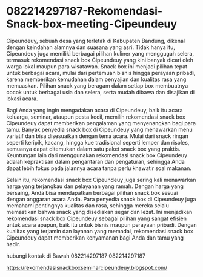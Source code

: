 # 082214297187-Rekomendasi-Snack-box-meeting-Cipeundeuy
Cipeundeuy, sebuah desa yang terletak di Kabupaten Bandung, dikenal dengan keindahan alamnya dan suasana yang asri. Tidak hanya itu, Cipeundeuy juga memiliki berbagai pilihan kuliner yang menggugah selera, termasuk rekomendasi snack box Cipeundeuy yang kini banyak dicari oleh warga lokal maupun para wisatawan. Snack box ini menjadi pilihan tepat untuk berbagai acara, mulai dari pertemuan bisnis hingga perayaan pribadi, karena memberikan kemudahan dalam penyajian dan kualitas rasa yang memuaskan. Pilihan snack yang beragam dalam setiap box membuatnya cocok untuk berbagai usia dan selera, serta mudah dibawa dan disajikan di lokasi acara.

Bagi Anda yang ingin mengadakan acara di Cipeundeuy, baik itu acara keluarga, seminar, ataupun pesta kecil, memilih rekomendasi snack box Cipeundeuy dapat memberikan pengalaman yang menyenangkan bagi para tamu. Banyak penyedia snack box di Cipeundeuy yang menawarkan menu variatif dan bisa disesuaikan dengan tema acara. Mulai dari snack ringan seperti keripik, kacang, hingga kue tradisional seperti lemper dan risoles, semuanya dapat ditemukan dalam satu paket snack box yang praktis. Keuntungan lain dari menggunakan rekomendasi snack box Cipeundeuy adalah kepraktisan dalam pengantaran dan pengaturan, sehingga Anda dapat lebih fokus pada jalannya acara tanpa perlu khawatir soal makanan.


Selain itu, rekomendasi snack box Cipeundeuy juga sering kali menawarkan harga yang terjangkau dan pelayanan yang ramah. Dengan harga yang bersaing, Anda bisa mendapatkan berbagai pilihan snack box sesuai dengan anggaran acara Anda. Para penyedia snack box di Cipeundeuy juga memahami pentingnya kualitas dan rasa, sehingga mereka selalu memastikan bahwa snack yang disediakan segar dan lezat. Ini menjadikan rekomendasi snack box Cipeundeuy sebagai pilihan yang sangat efisien untuk acara apapun, baik itu untuk bisnis maupun perayaan pribadi. Dengan kualitas yang terjamin dan layanan yang memadai, rekomendasi snack box Cipeundeuy dapat memberikan kenyamanan bagi Anda dan tamu yang hadir.

hubungi kontak di Bawah
082214297187
082214297187

https://rekomendasisnackboxseminarcipeundeuy.blogspot.com/


